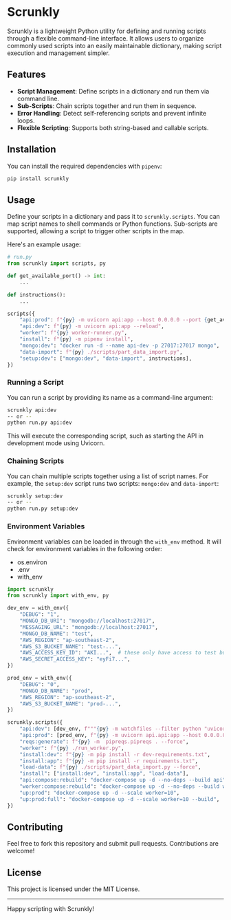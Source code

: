 # Scrunkly

Scrunkly is a lightweight Python utility for defining and running scripts through a flexible command-line interface. It allows users to organize commonly used scripts into an easily maintainable dictionary, making script execution and management simpler.

## Features
- **Script Management**: Define scripts in a dictionary and run them via command line.
- **Sub-Scripts**: Chain scripts together and run them in sequence.
- **Error Handling**: Detect self-referencing scripts and prevent infinite loops.
- **Flexible Scripting**: Supports both string-based and callable scripts.

## Installation

You can install the required dependencies with `pipenv`:

```bash
pip install scrunkly
```

## Usage

Define your scripts in a dictionary and pass it to `scrunkly.scripts`. You can map script names to shell commands or Python functions. Sub-scripts are supported, allowing a script to trigger other scripts in the map.

Here's an example usage:

```python
# run.py
from scrunkly import scripts, py

def get_available_port() -> int:
    ...

def instructions():
    ...

scripts({
    "api:prod": f"{py} -m uvicorn api:app --host 0.0.0.0 --port {get_available_port()}",
    "api:dev": f"{py} -m uvicorn api:app --reload",
    "worker": f"{py} worker-runner.py",
    "install": f"{py} -m pipenv install",
    "mongo:dev": "docker run -d --name api-dev -p 27017:27017 mongo",
    "data-import": f"{py} ./scripts/part_data_import.py",
    "setup:dev": ["mongo:dev", "data-import", instructions],
})
```

### Running a Script

You can run a script by providing its name as a command-line argument:

```bash
scrunkly api:dev
-- or --
python run.py api:dev
```

This will execute the corresponding script, such as starting the API in development mode using Uvicorn.

### Chaining Scripts

You can chain multiple scripts together using a list of script names. For example, the `setup:dev` script runs two scripts: `mongo:dev` and `data-import`:

```bash
scrunkly setup:dev
-- or --
python run.py setup:dev
```

### Environment Variables

Environment variables can be loaded in through the `with_env` method. It will check for environment variables in the following order:

* os.environ
* .env
* with_env

```python
import scrunkly
from scrunkly import with_env, py

dev_env = with_env({
    "DEBUG": "1",
    "MONGO_DB_URI": "mongodb://localhost:27017",
    "MESSAGING_URL": "mongodb://localhost:27017",
    "MONGO_DB_NAME": "test",
    "AWS_REGION": "ap-southeast-2",
    "AWS_S3_BUCKET_NAME": "test-...",
    "AWS_ACCESS_KEY_ID": "AKI...",  # these only have access to test buckets
    "AWS_SECRET_ACCESS_KEY": "eyFi7...",
})

prod_env = with_env({
    "DEBUG": "0",
    "MONGO_DB_NAME": "prod",
    "AWS_REGION": "ap-southeast-2",
    "AWS_S3_BUCKET_NAME": "prod-...",
})

scrunkly.scripts({
    "api:dev": [dev_env, f"""{py} -m watchfiles --filter python "uvicorn api.api:app --port 8001" ."""],
    "api:prod": [prod_env, f"{py} -m uvicorn api.api:app --host 0.0.0.0 --port 8080"],
    "reqs:generate": f"{py} -m  pipreqs.pipreqs . --force",
    "worker": f"{py} ./run_worker.py",
    "install:dev": f"{py} -m pip install -r dev-requirements.txt",
    "install:app": f"{py} -m pip install -r requirements.txt",
    "load-data": f"{py} ./scripts/part_data_import.py --force",
    "install": ["install:dev", "install:app", "load-data"],
    "api:compose:rebuild": "docker-compose up -d --no-deps --build api",
    "worker:compose:rebuild": "docker-compose up -d --no-deps --build worker",
    "up:prod": "docker-compose up -d --scale worker=10",
    "up:prod:full": "docker-compose up -d --scale worker=10 --build",
})

```

## Contributing

Feel free to fork this repository and submit pull requests. Contributions are welcome!

## License

This project is licensed under the MIT License.

---

Happy scripting with Scrunkly!
